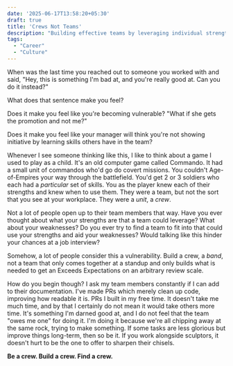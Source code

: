 ```yaml
---
date: '2025-06-17T13:58:20+05:30'
draft: true
title: 'Crews Not Teams'
description: "Building effective teams by leveraging individual strengths instead of competing. Inspired by tactical video games where each member has specialized skills."
tags:
  - "Career"
  - "Culture"
---
```


When was the last time you reached out to someone you worked with and said,
"Hey, this is something I'm bad at, and you're really good at. Can you do it
instead?"

What does that sentence make you feel?

Does it make you feel like you're becoming vulnerable? "What if she gets the
promotion and not me?"

Does it make you feel like your manager will think you're not showing initiative
by learning skills others have in the team?

Whenever I see someone thinking like this, I like to think about a game I used
to play as a child. It's an old computer game called Commando. It had a small
unit of commandos who'd go do covert missions. You couldn't Age-of-Empires your
way through the battlefield. You'd get 2 or 3 soldiers who each had a
*particular* set of skills. You as the player knew each of their strengths and
knew when to use them. They were a team, but not the sort that you see at your
workplace. They were a *unit*, a *crew*.

Not a lot of people open up to their team members that way. Have you ever
thought about what your strengths are that a team could leverage? What about
your weaknesses? Do you ever try to find a team to fit into that could use your
strengths and aid your weaknesses? Would talking like this hinder your chances
at a job interview?

Somehow, a lot of people consider this a vulnerability. Build a crew, a *band*,
not a team that only comes together at a standup and only builds what is needed
to get an Exceeds Expectations on an arbitrary review scale.

How do you begin though? I ask my team members constantly if I can add to their
documentation. I've made PRs which merely clean up code, improving how readable
it is. PRs I built in my free time. It doesn't take me much time, and by that I
certainly do not mean it would take others more time. It's something I'm darned
good at, and I do not feel that the team "owes me one" for doing it. I'm doing
it because we're all chipping away at the same rock, trying to make something.
If some tasks are less glorious but improve things long-term, then so be it. If
you work alongside sculptors, it doesn't hurt to be the one to offer to sharpen
their chisels.

**Be a crew. Build a crew. Find a crew.**
